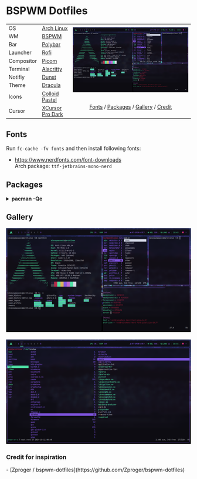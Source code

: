 <h1 align="left">BSPWM Dotfiles</h1> 

<table>
      <tr>
            <td>OS</td>
            <td><a target="_blank" href="https://archlinux.org/">Arch Linux</a></td>
            <td rowspan="10">
                  <img align="center" src="https://raw.githubusercontent.com/alexeymasasin/dotfiles/refs/heads/main/images/bspwm.png"/>
                  <br/><br/>
                  <p align="center">
                        <a href="#fonts">Fonts</a> / <a href="#packages">Packages</a> / <a href="#gallery">Gallery</a> / <a href="#credit">Credit</a> 
                  </p>
            </td>
      </tr>
      <tr>
            <td>WM</td>
            <td><a target="_blank" href="https://github.com/baskerville/bspwm">BSPWM</a></td>
      </tr>
      <tr>
            <td>Bar</td>
            <td><a target="_blank" href="https://github.com/polybar/polybar">Polybar</a></td>
      </tr>
      <tr>
            <td>Launcher</td>
            <td><a target="_blank" href="https://github.com/davatorium/rofi">Rofi</a></td>
      </tr>
      <tr>
            <td>Compositor</td>
            <td><a target="_blank" href="https://github.com/FT-Labs/picom">Picom</a></td>
      </tr>
      <tr>
            <td>Terminal</td>
            <td><a href="https://alacritty.org/">Alacritty</a></td>
      </tr>
      <tr>
            <td>Notifiy</td>
            <td><a target="_blank" href="https://github.com/dunst-project/dunst">Dunst</a></td>
      </tr>
      <tr>
            <td>Theme</td>
            <td><a target="_blank" href="https://draculatheme.com/gtk">Dracula</a></td>
      </tr>
      <tr>
            <td>Icons</td>
            <td><a target="_blank" href="https://www.gnome-look.org/p/2200291">Colloid Pastel</a></td>
      </tr>
      <tr>
            <td>Cursor</td>
            <td><a target="_blank" href="https://www.gnome-look.org/p/1481466">XCursor Pro Dark</a></td>
      </tr>
      
</table>

<h2 id="fonts">Fonts</h2>

Run `fc-cache -fv fonts` and then install following fonts:
- https://www.nerdfonts.com/font-downloads <br>
      Arch package: `ttf-jetbrains-mono-nerd`

<h2 id="packages">Packages</h2>
<details>
  <summary><b>pacman -Qe</b></summary>
  
  ```
      alacritty 0.13.2-3
      amd-ucode 20240909.552ed9b8-1
      base 3-2
      base-devel 1-2
      blueberry 1.4.8-2
      bluez-utils 5.78-1
      bspwm 0.9.10-4
      deskreen 2.0.4-5
      discord 0.0.71-1
      dmenu 5.3-3
      dunst 1.11.0-1
      efibootmgr 18-3
      feh 3.10.3-1
      firefox 131.0.2-1
      flameshot 12.1.0-5
      git 2.47.0-1
      google-chrome 129.0.6668.100-1
      gpick 0.3-2
      grub 2:2.12-3
      gst-plugin-pipewire 1:1.2.5-1
      gvfs 1.56.0-1
      htop 3.3.0-3
      i2c-tools 4.3-6
      i3lock 2.15-2
      intel-media-driver 24.3.3-1
      iwd 2.22-1
      libpulse 17.0-3
      libva-intel-driver 2.4.1-3
      libva-mesa-driver 1:24.2.4-1
      linux 6.11.2.arch1-1
      linux-firmware 20240909.552ed9b8-1
      lsof 4.99.3-2
      lxappearance 0.6.3-5
      ly 1.0.2-1
      nano 8.2-1
      neofetch 7.1.0-2
      neovim 0.10.2-2
      network-manager-applet 1.36.0-1
      networkmanager 1.50.0-1
      nodejs-lts-iron 20.18.0-1
      noto-fonts-cjk 20230817-2
      npm 10.9.0-1
      ntfs-3g 2022.10.3-1
      openrgb 0.9-4
      os-prober 1.81-2
      pavucontrol 1:6.1-1
      picom 12.2-1
      pipewire 1:1.2.5-1
      pipewire-alsa 1:1.2.5-1
      pipewire-jack 1:1.2.5-1
      polybar 3.7.2-2
      pulseaudio 17.0-3
      pulseaudio-bluetooth 17.0-3
      ranger 1.9.3-11
      ripgrep 14.1.1-1
      rofi 1.7.5-3
      rxvt-unicode 9.31-6
      smartmontools 7.4-2
      sxhkd 0.6.2-4
      telegram-desktop 5.6.1-1
      thunar-volman 4.18.0-3
      ttf-liberation 2.1.5-2
      unzip 6.0-21
      vi 1:070224-6
      vim 9.1.0764-1
      visual-studio-code-bin 1.94.0-1
      vlc 3.0.21-6
      vulkan-intel 1:24.2.4-1
      vulkan-radeon 1:24.2.4-1
      wget 1.24.5-3
      wireless_tools 30.pre9-4
      wireplumber 0.5.6-1
      xclip 0.13-5
      xcolor 0.5.1-4
      xdg-utils 1.2.1-1
      xdo 0.5.7-3
      xf86-video-amdgpu 23.0.0-2
      xf86-video-ati 1:22.0.0-2
      xf86-video-nouveau 1.0.17-3
      xf86-video-vmware 13.4.0-3
      xorg-server 21.1.13-1
      xorg-xinit 1.4.2-2
      xorg-xrandr 1.5.2-2
      yarn 1.22.22-2
      zram-generator 1.1.2-1
  ```
</details>

<h2 id="gallery">Gallery</h2>
  <p align="center">
    <img src="https://raw.githubusercontent.com/alexeymasasin/dotfiles/refs/heads/main/images/bspwm.png" />
    &nbsp;&nbsp;
    <img src="https://raw.githubusercontent.com/alexeymasasin/dotfiles/refs/heads/main/images/ranger.png" />
  </p>

<h3 id="credit">Credit for inspiration</h3>
- [Zproger / bspwm-dotfiles](https://github.com/Zproger/bspwm-dotfiles)
